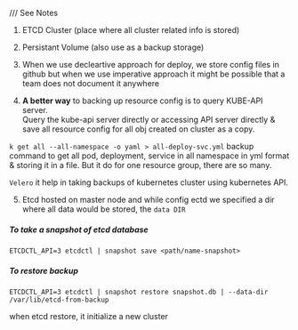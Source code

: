 /// See Notes

1. ETCD Cluster (place where all cluster related info is stored)
2. Persistant Volume (also use as a backup storage)

3. When we use decleartive approach for deploy, we store config files in github but when we use imperative approach it might be possible that a team does not document it anywhere

4. **A better way** to backing up resource config is to query KUBE-API server. <br>
Query the kube-api server directly or accessing API server directly & save all resource config for all obj created on cluster as a copy.

```k get all --all-namespace -o yaml > all-deploy-svc.yml``` backup command to get all pod, deployment, service in all namespace in yml format & storing it in a file. But it do for one resource group, there are so many.

```Velero```  it help in taking backups of kubernetes cluster using kubernetes API.

5. Etcd hosted on master node and while config ectd we specified a dir where all data would be stored, the ```data DIR```

##### To take a snapshot of etcd database
```
ETCDCTL_API=3 etcdctl | snapshot save <path/name-snapshot>
```

##### To restore backup
```
ETCDCTL_API=3 etcdctl | snapshot restore snapshot.db | --data-dir /var/lib/etcd-from-backup
```
when etcd restore, it initialize a new cluster
